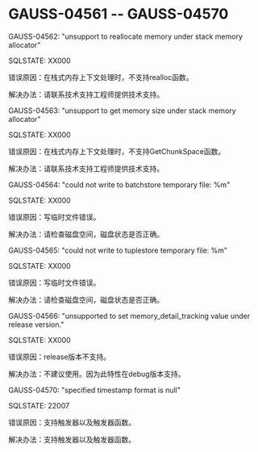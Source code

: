 # GAUSS-04561 -- GAUSS-04570

GAUSS-04562: "unsupport to reallocate memory under stack memory allocator"

SQLSTATE: XX000

错误原因：在栈式内存上下文处理时，不支持realloc函数。

解决办法：请联系技术支持工程师提供技术支持。

GAUSS-04563: "unsupport to get memory size under stack memory allocator"

SQLSTATE: XX000

错误原因：在栈式内存上下文处理时，不支持GetChunkSpace函数。

解决办法：请联系技术支持工程师提供技术支持。

GAUSS-04564: "could not write to batchstore temporary file: %m"

SQLSTATE: XX000

错误原因：写临时文件错误。

解决办法：请检查磁盘空间，磁盘状态是否正确。

GAUSS-04565: "could not write to tuplestore temporary file: %m"

SQLSTATE: XX000

错误原因：写临时文件错误。

解决办法：请检查磁盘空间，磁盘状态是否正确。

GAUSS-04566: "unsupported to set memory\_detail\_tracking value under release version."

SQLSTATE: XX000

错误原因：release版本不支持。

解决办法：不建议使用。因为此特性在debug版本支持。

GAUSS-04570: "specified timestamp format is null"

SQLSTATE: 22007

错误原因：支持触发器以及触发器函数。

解决办法：支持触发器以及触发器函数。


